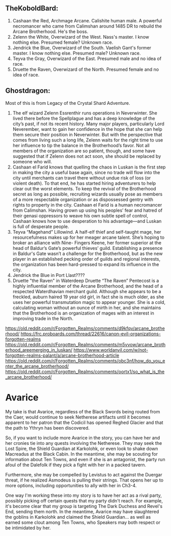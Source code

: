 
## TheKoboldBard:
1. Cashaan the Red, Archmage Arcane. Calishite human male. A powerful necromancer who came from Calimshan around 1485 DR to rebuild the Arcane Brotherhood. He's the boss.
2. Zelenn the White, Overwizard of the West. Nass's master. I know nothing else. Presumed female? Unknown race.
3. Jendrick the Blue, Overwizard of the South. Vaelish Gant's former master. I know nothing else. Presumed male? Unknown race.
4. Teyva the Gray, Overwizard of the East. Presumed male and no idea of race.
5. Druette the Raven, Overwizard of the North. Presumed female and no idea of race.

## Ghostdragon:
Most of this is from Legacy of the Crystal Shard Adventure.
1. The elf wizard Zelenn Essrenthir runs operations in Neverwinter. She lived there before the Spellplague and has a deep knowledge of the city’s past, if not its recent history. Many major players, particularly Lord Neverember, want to gain her confidence in the hope that she can help them secure their position in Neverwinter. But with the perspective that comes from living such a long life, Zelenn waits for the right time to use her influence to tip the balance in the Brotherhood’s favor. Not all members of the organization are so patient, though, and some have suggested that if Zelenn does not act soon, she should be replaced by someone who will.
2. Cashaan el Farid knows that quelling the chaos in Luskan is the first step in making the city a useful base again, since no trade will flow into the city until merchants can travel there without undue risk of loss (or violent death). To that end, he has started hiring adventurers to help clear out the worst elements. To keep the revival of the Brotherhood secret as long as possible, recruiting wizards usually pose as members of a more respectable organization or as dispossessed gentry with rights to property in the city. Cashaan el Farid is a human necromancer from Calimshan. Having grown up using his peoples’ fear and hatred of their genasi oppressors to weave his own subtle spell of control, Cashaan knows how to use desperation to his advantage—and Luskan is full of desperate people.
3. Teyva “Magehand” Lillowind. A half-elf thief and self-taught mage, her resourcefulness makes up for her meager arcane talent. She’s hoping to broker an alliance with Nine- Fingers Keene, her former superior at the head of Baldur’s Gate’s powerful thieves’ guild. Establishing a presence in Baldur's Gate wasn’t a challenge for the Brotherhood, but as the new player in an established pecking order of guilds and regional interests, the organization has been hard-pressed to expand its influence in the city.
4. Jendrick the Blue in Port Llast????
5. Druette "the Raven" in Waterdeep Druette “The Raven” Pentecost is a highly influential member of the Arcane Brotherhood, and the head of a respected Waterdhavian merchant guild. Although she appears to be a freckled, auburn haired 19 year old girl, in fact she is much older, as she uses her powerful transmutation magic to appear younger. She is a cold, calculating woman without an ounce of mirth in her, and she maintains that the Brotherhood is an organization of mages with an interest in improving trade in the North.


https://old.reddit.com/r/Forgotten_Realms/comments/d9kfqv/arcane_brotherhood/
https://frc.proboards.com/thread/22616/canon-evil-organizations-forgotten-realms
https://old.reddit.com/r/Forgotten_Realms/comments/m5vvow/arcane_brotherhood_areemerging_in_luskan/
https://www.worldanvil.com/w/not-forgotten-realms-palant/a/arcane-brotherhood-article
https://old.reddit.com/r/Forgotten_Realms/comments/obc3nf/how_do_you_enter_the_arcane_brotherhood/
https://old.reddit.com/r/Forgotten_Realms/comments/oortx1/so_what_is_the_arcane_brotherhood/


# Avarice
My take is that Avarice, regardless of the Black Swords being routed from the Caer, would continue to seek Netherese artifacts until it becomes apparent to her patron that the Codicil has opened Reghed Glacier and that the path to Ythryn has been discovered.

So, if you want to include more Avarice in the story, you can have her and her cronies tie into any quests involving the Netherese. They may seek the Lost Spire, the Shield Guardian at Karkolohk, or even look to shake down Macreadus at the Black Cabin. In the meantime, she may be scouting for information about Ten Towns, and even if she is an antagonist, the party run afoul of the Dalefolk if they pick a fight with her in a packed tavern.

Furthermore, she may be compelled by Levistus to act against the Duergar threat, if he realized Asmodeus is pulling their strings. That opens her up to more options, including opportunities to ally with her in Ch3-4.

One way I'm working these into my story is to have her act as a rival party, possibly picking off certain quests that my party didn't reach. For example, it's become clear that my group is targeting The Dark Duchess and Revel's End, sending them north. In the meantime, Avarice may have slaughtered the goblins in Karkolohk and claimed the Shield Guardian... as well as earned some clout among Ten Towns, who Speakers may both respect or be intimidated by her.